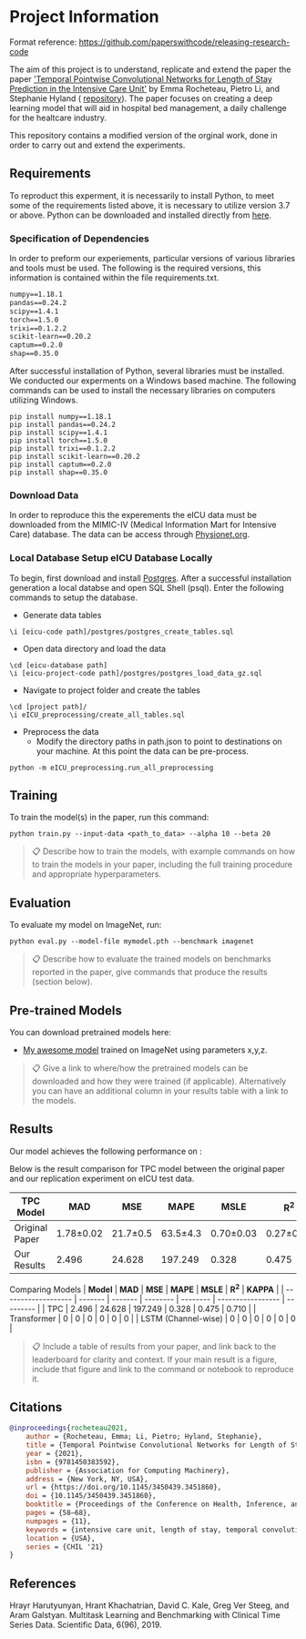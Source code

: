 # Project Information
Format reference: https://github.com/paperswithcode/releasing-research-code

The aim of this project is to understand, replicate and extend the paper the paper ['Temporal Pointwise Convolutional Networks for Length of Stay Prediction in the Intensive Care Unit'](https://arxiv.org/pdf/2007.09483v4.pdf) by Emma Rocheteau, Pietro Li, and
Stephanie Hyland ( [repository](https://github.com/EmmaRocheteau/TPC-LoS-prediction)). The paper focuses on creating a deep learning model that will aid in hospital bed management, a daily challenge for the healtcare industry. 

This repository contains a modified version of the orginal work, done in order to carry out and extend the experiments.
## Requirements
To reproduct this experment, it is necessarily to install Python, to meet some of the requirements listed above, it is necessary to utilize version 3.7 or above. Python can be downloaded and installed directly from [here](https://www.python.org/). 

### Specification of Dependencies
In order to preform our experiements, particular versions of various libraries and tools must be used. The following is the required versions, this information is contained within the file requirements.txt.

```txt
numpy==1.18.1  
pandas==0.24.2  
scipy==1.4.1  
torch==1.5.0  
trixi==0.1.2.2  
scikit-learn==0.20.2  
captum==0.2.0  
shap==0.35.0
```

After successful installation of Python, several libraries must be installed. We conducted our experments on a Windows based machine. The following commands can be used to install the necessary libraries on computers utilizing Windows. 

```shell
pip install numpy==1.18.1  
pip install pandas==0.24.2  
pip install scipy==1.4.1  
pip install torch==1.5.0  
pip install trixi==0.1.2.2  
pip install scikit-learn==0.20.2  
pip install captum==0.2.0  
pip install shap==0.35.0
```

### Download Data
In order to reproduce this the experements the eICU data must be downloaded from the MIMIC-IV (Medical Information Mart for Intensive Care) database. The data can be access through [Physionet.org]( https://physionet.org/content/eicu-crd/2.0/).

### Local Database Setup eICU Database Locally
To begin, first download and install [Postgres]( http://www.postgresql.org/download/). After a successful installation generation a local databse and open SQL Shell (psql). Enter the following commands to setup the database.
- Generate data tables
```shell
\i [eicu-code path]/postgres/postgres_create_tables.sql
```
- Open data directory and load the data
```shell
\cd [eicu-database path]
\i [eicu-project-code path]/postgres/postgres_load_data_gz.sql
```
-  Navigate to project folder and create the tables
```shell
\cd [project path]/
\i eICU_preprocessing/create_all_tables.sql
```

- Preprocess the data
	- Modify the directory paths in path.json to point to destinations on your machine. At this point the data can be pre-process. 
```shell
python -m eICU_preprocessing.run_all_preprocessing
```

## Training

To train the model(s) in the paper, run this command:

```train
python train.py --input-data <path_to_data> --alpha 10 --beta 20
```

>📋  Describe how to train the models, with example commands on how to train the models in your paper, including the full training procedure and appropriate hyperparameters.

## Evaluation

To evaluate my model on ImageNet, run:

```eval
python eval.py --model-file mymodel.pth --benchmark imagenet
```

>📋  Describe how to evaluate the trained models on benchmarks reported in the paper, give commands that produce the results (section below).


## Pre-trained Models

You can download pretrained models here:

- [My awesome model](https://drive.google.com/mymodel.pth) trained on ImageNet using parameters x,y,z. 

>📋  Give a link to where/how the pretrained models can be downloaded and how they were trained (if applicable).  Alternatively you can have an additional column in your results table with a link to the models.

## Results

Our model achieves the following performance on :


Below is the result comparison for TPC model between the original paper and our replication experiment on eICU test data.

| **TPC Model**           | **MAD**   | **MSE**   | **MAPE** | **MSLE**  | **R<sup>2</sup>**   | **KAPPA** |
|---------------|-----------|-----------|----------|-----------|-----------|-----------|
| Original Paper | 1.78±0.02 |  21.7±0.5 | 63.5±4.3 | 0.70±0.03 | 0.27±0.02 | 0.58±0.01 |
| Our Results    | 2.496   | 24.628    | 197.249   | 0.328     | 0.475     | 0.710     |

Comparing Models
| **Model**           | **MAD** | **MSE** | **MAPE** | **MSLE** | **R<sup>2</sup>** | **KAPPA** |
| ------------------- | ------- | ------- | -------- | -------- | ----------------- | --------- |
| TPC                 | 2.496   | 24.628  | 197.249  | 0.328    | 0.475             | 0.710     |
| Transformer | 0       | 0       | 0        | 0        | 0                 | 0         |
| LSTM (Channel-wise)  | 0        |  0       | 0         |  0        |  0                 |   0        |


>📋  Include a table of results from your paper, and link back to the leaderboard for clarity and context. If your main result is a figure, include that figure and link to the command or notebook to reproduce it. 

## Citations


```bibtex
@inproceedings{rocheteau2021,
	author = {Rocheteau, Emma; Li, Pietro; Hyland, Stephanie},
	title = {Temporal Pointwise Convolutional Networks for Length of Stay Prediction in the Intensive Care Unit},
	year = {2021},
	isbn = {9781450383592},
	publisher = {Association for Computing Machinery},
	address = {New York, NY, USA},
	url = {https://doi.org/10.1145/3450439.3451860},
	doi = {10.1145/3450439.3451860},
	booktitle = {Proceedings of the Conference on Health, Inference, and Learning},
	pages = {58–68},
	numpages = {11},
	keywords = {intensive care unit, length of stay, temporal convolution, mortality, patient outcome prediction},
	location = {USA},
	series = {CHIL '21}
}
```

## References

Hrayr Harutyunyan, Hrant Khachatrian, David C. Kale, Greg Ver Steeg, and Aram Galstyan. Multitask Learning and Benchmarking with Clinical Time Series Data. Scientific Data, 6(96), 2019.
